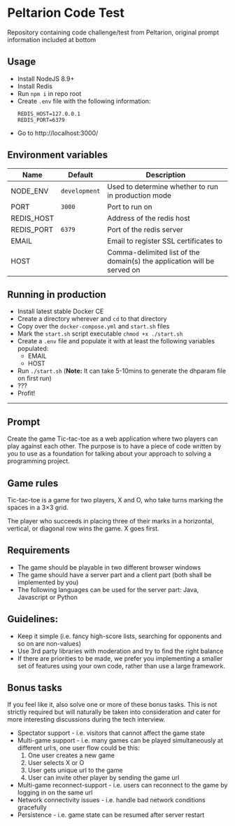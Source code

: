 # Peltarion Code Test

Repository containing code challenge/test from Peltarion, original prompt information included at bottom

## Usage

- Install NodeJS 8.9+
- Install Redis
- Run `npm i` in repo root
- Create `.env` file with the following information:
    ```
    REDIS_HOST=127.0.0.1
    REDIS_PORT=6379
    ```
- Go to http://localhost:3000/

## Environment variables

| Name | Default | Description |
| ------------- | ------------- |  ------------- |
| NODE_ENV | `development` | Used to determine whether to run in production mode |
| PORT | `3000` | Port to run on |
| REDIS_HOST | | Address of the redis host |
| REDIS_PORT | `6379` | Port of the redis server |
| EMAIL | | Email to register SSL certificates to |
| HOST | | Comma-delimited list of the domain(s) the application will be served on |

## Running in production

* Install latest stable Docker CE
* Create a directory wherever and `cd` to that directory
* Copy over the `docker-compose.yml` and `start.sh` files
* Mark the `start.sh` script executable `chmod +x ./start.sh`
* Create a `.env` file and populate it with at least the following variables populated:
  * EMAIL
  * HOST
* Run `./start.sh` (**Note:** It can take 5-10mins to generate the dhparam file on first run)
* ???
* Profit!

___


## Prompt

Create the game Tic-tac-toe as a web application where two players can play against each other. The purpose is to have a piece of code written by you to use as a foundation for talking about your approach to solving a programming project.

## Game rules
Tic-tac-toe ​is a game for two players, X and O, who take turns marking the spaces in a 3×3 grid.

The player who succeeds in placing three of their marks in a horizontal, vertical, or diagonal row wins the game. X goes first.

## Requirements
* The game should be playable in two different browser windows
* The game should have a server part and a client part (both shall be implemented by you)
* The following languages can be used for the server part: Java, Javascript or Python

## Guidelines:
* Keep it simple (i.e. fancy high-score lists, searching for opponents and so on are non-values)
* Use 3rd party libraries with moderation and try to find the right balance
* If there are priorities to be made, we prefer you implementing a smaller set of features using your own code, rather than use a large framework.

## Bonus tasks
If you feel like it, also solve one or more of these bonus tasks. This is not strictly required but will naturally be taken into consideration and cater for more interesting discussions during the tech interview.

* Spectator support - i.e. visitors that cannot affect the game state
* Multi-game support - i.e. many games can be played simultaneously at different url:s, one user flow could be this:
  1. One user creates a new game
  1. User selects X or O
  1. User gets unique url to the game
  1. User can invite other player by sending the game url
* Multi-game reconnect-support - i.e. users can reconnect to the game by logging in on the same url
* Network connectivity issues - i.e. handle bad network conditions gracefully
* Persistence - i.e. game state can be resumed after server restart
